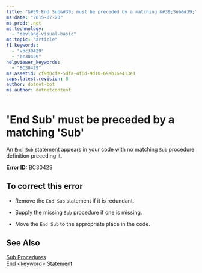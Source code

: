 ```yaml
---
title: "&#39;End Sub&#39; must be preceded by a matching &#39;Sub&#39;"
ms.date: "2015-07-20"
ms.prod: .net
ms.technology: 
  - "devlang-visual-basic"
ms.topic: "article"
f1_keywords: 
  - "vbc30429"
  - "bc30429"
helpviewer_keywords: 
  - "BC30429"
ms.assetid: cf9d0cfe-5dfa-4f6d-9d10-69eb16e413e1
caps.latest.revision: 8
author: dotnet-bot
ms.author: dotnetcontent
---
```

# &#39;End Sub&#39; must be preceded by a matching &#39;Sub&#39;
An `End Sub` statement appears in your code with no matching `Sub` procedure definition preceding it.  
  
 **Error ID:** BC30429  
  
## To correct this error  
  
-   Remove the `End Sub` statement if it is redundant.  
  
-   Supply the missing `Sub` procedure if one is missing.  
  
-   Move the `End Sub` to the appropriate place in the code.  
  
## See Also  
 [Sub Procedures](../../visual-basic/programming-guide/language-features/procedures/sub-procedures.md)   
 [End \<keyword> Statement](../../visual-basic/language-reference/statements/end-keyword-statement.md)
